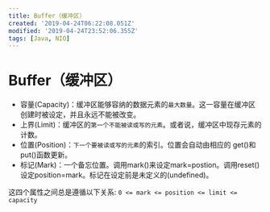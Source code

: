 ```yaml
---
title: Buffer（缓冲区）
created: '2019-04-24T06:22:08.051Z'
modified: '2019-04-24T23:52:06.355Z'
tags: [Java, NIO]
---
```


# Buffer（缓冲区）

- 容量(Capacity)：缓冲区能够容纳的数据元素的`最大数量`。这一容量在缓冲区创建时被设定，并且永远不能被改变。
- 上界(Limit)：缓冲区的`第一个不能被读或写的元素`。或者说，缓冲区中现存元素的计数。
- 位置(Position)：`下一个要被读或写的元素`的索引。位置会自动由相应的 get()和 put()函数更新。 
- 标记(Mark)：一个备忘位置。调用mark()来设定mark=postion。调用reset()设定position=mark。标记在设定前是未定义的(undefined)。

这四个属性之间总是遵循以下关系:
```0 <= mark <= position <= limit <= capacity```
